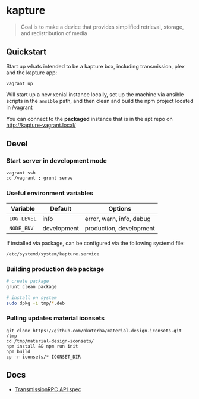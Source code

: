 kapture
=======

> Goal is to make a device that provides simplified retrieval, storage, and redistribution of media

Quickstart
----------

Start up whats intended to be a kapture box, including transmission, plex and the kapture app:

```
vagrant up
```

Will start up a new xenial instance locally, set up the machine via ansible scripts in the ```ansible``` path, and then clean and build the npm project located in /vagrant

You can connect to the **packaged** instance that is in the apt repo on http://kapture-vagrant.local/

Devel
-----

### Start server in development mode

```
vagrant ssh
cd /vagrant ; grunt serve
```

### Useful environment variables

| Variable        | Default      | Options |
| --------------- | ------------ | ------- |
| ```LOG_LEVEL``` | info         | error, warn, info, debug |
| ```NODE_ENV```  | development  | production, development |

If installed via package, can be configured via the following systemd file:

    /etc/systemd/system/kapture.service

### Building production deb package

```bash
# create package
grunt clean package

# install on system
sudo dpkg -i tmp/*.deb
```


### Pulling updates material iconsets

```
git clone https://github.com/nkoterba/material-design-iconsets.git /tmp
cd /tmp/material-design-iconsets/
npm install && npm run init
npm build
cp -r iconsets/* ICONSET_DIR
```

Docs
----

- [TransmissionRPC API spec](https://trac.transmissionbt.com/browser/trunk/extras/rpc-spec.txt)
